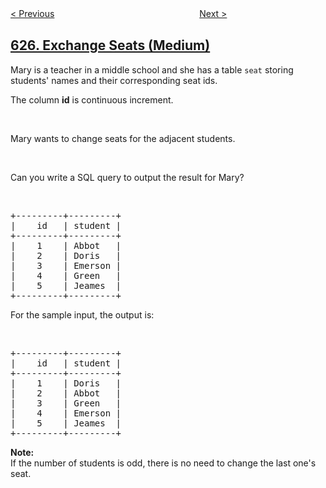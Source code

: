 <!--|This file generated by command(leetcode description); DO NOT EDIT.    |-->
<!--+----------------------------------------------------------------------+-->
<!--|@author    openset <openset.wang@gmail.com>                           |-->
<!--|@link      https://github.com/openset                                 |-->
<!--|@home      https://github.com/tonymontaro/leetcode-hints                        |-->
<!--+----------------------------------------------------------------------+-->

[< Previous](https://github.com/tonymontaro/leetcode-hints/tree/master/problems/minimum-factorization "Minimum Factorization")
　　　　　　　　　　　　　　　　
[Next >](https://github.com/tonymontaro/leetcode-hints/tree/master/problems/swap-salary "Swap Salary")

## [626. Exchange Seats (Medium)](https://leetcode.com/problems/exchange-seats "换座位")

<p>Mary is a teacher in a middle school and she has a table <code>seat</code> storing students&#39; names and their corresponding seat ids.</p>
The column <b>id</b> is continuous increment.

<p>&nbsp;</p>
Mary wants to change seats for the adjacent students.

<p>&nbsp;</p>
Can you write a SQL query to output the result for Mary?

<p>&nbsp;</p>

<pre>
+---------+---------+
|    id   | student |
+---------+---------+
|    1    | Abbot   |
|    2    | Doris   |
|    3    | Emerson |
|    4    | Green   |
|    5    | Jeames  |
+---------+---------+
</pre>
For the sample input, the output is:

<p>&nbsp;</p>

<pre>
+---------+---------+
|    id   | student |
+---------+---------+
|    1    | Doris   |
|    2    | Abbot   |
|    3    | Green   |
|    4    | Emerson |
|    5    | Jeames  |
+---------+---------+
</pre>

<p><b>Note:</b><br />
If the number of students is odd, there is no need to change the last one&#39;s seat.</p>
